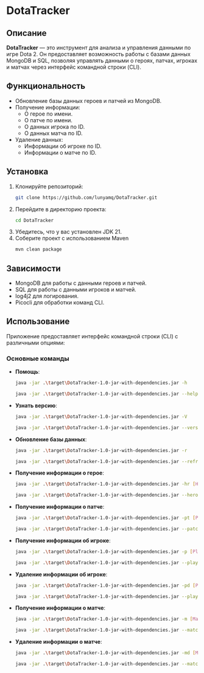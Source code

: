 # DotaTracker

## Описание
**DotaTracker** — это инструмент для анализа и управления данными по игре Dota 2.
Он предоставляет возможность работы с базами данных MongoDB и SQL, позволяя управлять данными о героях, патчах, игроках и матчах через интерфейс командной строки (CLI).

## Функциональность
- Обновление базы данных героев и патчей из MongoDB.
- Получение информации:
    - О герое по имени.
    - О патче по имени.
    - О данных игрока по ID.
    - О данных матча по ID.
- Удаление данных:
    - Информации об игроке по ID.
    - Информации о матче по ID.

## Установка
1. Клонируйте репозиторий:
   ```bash
   git clone https://github.com/lunyamq/DotaTracker.git
   ```
2. Перейдите в директорию проекта:
   ```bash
   cd DotaTracker
   ```
3. Убедитесь, что у вас установлен JDK 21.
4. Соберите проект с использованием Maven
   ```bash
   mvn clean package
   ```

## Зависимости
- MongoDB для работы с данными героев и патчей. 
- SQL для работы с данными игроков и матчей. 
- log4j2 для логирования. 
- Picocli для обработки команд CLI.

## Использование
Приложение предоставляет интерфейс командной строки (CLI) с различными опциями:

### Основные команды
- **Помощь**:
  ```bash
  java -jar .\target\DotaTracker-1.0-jar-with-dependencies.jar -h
  ```
  ```bash
  java -jar .\target\DotaTracker-1.0-jar-with-dependencies.jar --help
  ```
- **Узнать версию**:
  ```bash
  java -jar .\target\DotaTracker-1.0-jar-with-dependencies.jar -V
  ```
  ```bash
  java -jar .\target\DotaTracker-1.0-jar-with-dependencies.jar --version
  ```
- **Обновление базы данных**:
  ```bash
  java -jar .\target\DotaTracker-1.0-jar-with-dependencies.jar -r
  ```
  ```bash
  java -jar .\target\DotaTracker-1.0-jar-with-dependencies.jar --refresh-db
  ```
- **Получение информации о герое**:
  ```bash
  java -jar .\target\DotaTracker-1.0-jar-with-dependencies.jar -hr [HeroName]
  ```
  ```bash
  java -jar .\target\DotaTracker-1.0-jar-with-dependencies.jar --hero [HeroName]
  ```
- **Получение информации о патче**:
  ```bash
  java -jar .\target\DotaTracker-1.0-jar-with-dependencies.jar -pt [PatchName]
  ```
  ```bash
  java -jar .\target\DotaTracker-1.0-jar-with-dependencies.jar --patch [PatchName]
  ```
- **Получение информации об игроке**:
  ```bash
  java -jar .\target\DotaTracker-1.0-jar-with-dependencies.jar -p [PlayerID]
  ```
  ```bash
  java -jar .\target\DotaTracker-1.0-jar-with-dependencies.jar --player [PlayerID]
  ```
- **Удаление информации об игроке**:
  ```bash
  java -jar .\target\DotaTracker-1.0-jar-with-dependencies.jar -pd [PlayerID]
  ```
  ```bash
  java -jar .\target\DotaTracker-1.0-jar-with-dependencies.jar --player-dell [PlayerID]
  ```
- **Получение информации о матче**:
  ```bash
  java -jar .\target\DotaTracker-1.0-jar-with-dependencies.jar -m [MatchID]
  ```
  ```bash
  java -jar .\target\DotaTracker-1.0-jar-with-dependencies.jar --match [MatchID]
  ```
- **Удаление информации о матче**:
  ```bash
  java -jar .\target\DotaTracker-1.0-jar-with-dependencies.jar -md [MatchID]
  ```
  ```bash
  java -jar .\target\DotaTracker-1.0-jar-with-dependencies.jar --match-dell [MatchID]
  ```